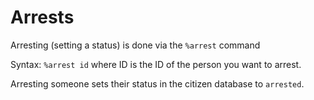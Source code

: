 # Arrests

Arresting (setting a status) is done via the `%arrest` command

Syntax: `%arrest id` where ID is the ID of the person you want to arrest.

Arresting someone sets their status in the citizen database to `arrested`.
